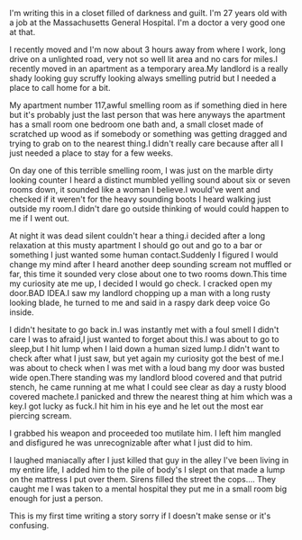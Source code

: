 I'm writing this in a closet filled of darkness and guilt.
I'm 27 years old with a job at the Massachusetts General Hospital. I'm a doctor a very good one at that.


I recently moved and I'm now about 3 hours away from where I work, long drive on a unlighted road, very not so well lit area and no cars for miles.I recently moved in an apartment as a temporary area.My landlord is a really shady looking guy scruffy looking always smelling putrid but I needed a place to call home for a bit.


My apartment number 117,awful smelling room as if something died in here but it's probably just the last person that was here anyways the apartment has a small room one bedroom one bath and, a small closet made of scratched up wood as if somebody or something was getting dragged and trying to grab on to the nearest thing.I didn't really care because after all I just needed a place to stay for a few weeks.


On day one of this terrible smelling room, I was just on the marble dirty looking counter I heard a distinct mumbled yelling sound about six or seven rooms down, it sounded like a woman I believe.I would've went and checked if it weren't for the heavy sounding boots I heard walking just outside my room.I didn't dare go outside thinking of would could happen to me if I went out.


At night it was dead silent couldn't hear a thing.i decided after a long relaxation at this musty apartment I should go out and go to a bar or something I just wanted some human contact.Suddenly I figured I would change my mind after I heard another deep sounding scream not muffled or far, this time it sounded very close about one to two rooms down.This time my curiosity ate me up, I decided I would go check. I cracked open my door.BAD IDEA.I saw my landlord chopping up a man with a long rusty looking blade, he turned to me and said in a raspy dark deep voice Go inside.


I didn't hesitate to go back in.I was instantly met with a foul smell I didn't care I was to afraid,I just wanted to forget about this.I was about to go to sleep,but I hit lump when I laid down a human sized lump.I didn't want to check after what I just saw, but yet again my curiosity got the best of me.I was about to check when I was met with a loud bang my door was busted wide open.There standing was my landlord blood covered and that putrid stench, he came running at me what I could see clear as day a rusty blood covered machete.I panicked and threw the nearest thing at him which was a key.I got lucky as fuck.I hit him in his eye and he let out the most ear piercing scream.



I grabbed his weapon and proceeded too mutilate him.
I left him mangled and disfigured he was unrecognizable after what I just did to him.


I laughed maniacally after I just killed that guy in the alley I've been living in my entire life, I added him to the pile of body's I slept on that made a lump on the mattress I put over them.
Sirens filled the street the cops.... They caught me I was taken to a mental hospital they put me in a small room big enough for just a person.







This is my first time writing a story sorry if I doesn't make sense or it's confusing.